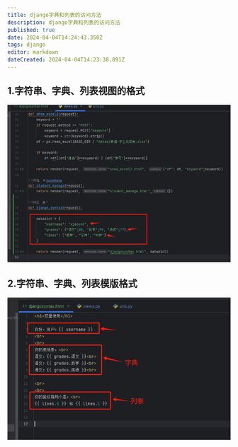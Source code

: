 ```yaml
---
title: django字典和列表的访问方法
description: django字典和列表的访问方法
published: true
date: 2024-04-04T14:24:43.350Z
tags: django
editor: markdown
dateCreated: 2024-04-04T14:23:38.891Z
---
```


## 1.字符串、字典、列表视图的格式

![django字典和列表的使用方法.png](/wiki/python/django/django字典和列表的使用方法.png)

## 2.字符串、字典、列表模版格式
![django字典和列表的使用方法02.png](/wiki/python/django/django字典和列表的使用方法02.png)









